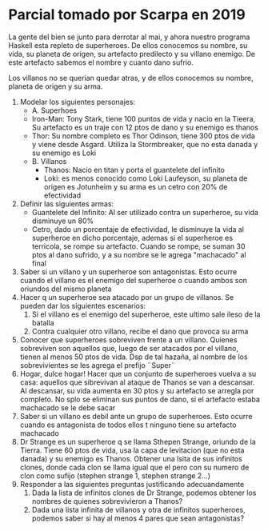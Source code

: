# Parcial tomado por Scarpa en 2019

La gente del bien se junto para derrotar al mai, y ahora nuestro programa Haskell esta repleto de superheroes. De ellos conocemos su nombre, su vida, su planeta de origen, su artefacto predilecto y su villano enemigo. De este artefacto sabemos el nombre y cuanto dano sufrio.

Los villanos no se querian quedar atras, y de ellos conocemos su nombre, planeta de origen y su arma.

1. Modelar los siguientes personajes:
   - A. Superhoes
    - Iron-Man: Tony Stark, tiene 100 puntos de vida y nacio en la Tieera, Su artefacto es un traje con 12 ptos de dano y su enemigo es thanos
    - Thor: Su nombre completo es Thor Odinson, tiene 300 ptos de vida y viene desde Asgard. Utiliza la Stormbreaker, que no esta danada y su enemigo es Loki
   - B. Villanos 
     - Thanos: Nacio en titan y porta el guantelete del infinito
     - Loki: es menos conocido como Loki Laufeyson, su planeta de origen es Jotunheim y su arma es un cetro con 20% de efectividad
2. Definir las siguientes armas:
   - Guantelete del Infinito: Al ser utilizado contra un superheroe, su vida disminuye un 80%
   - Cetro, dado un porcentaje de efectividad, le disminuye la vida al superheroe en dicho porcentaje, ademas si el superheroe es terricola, se rompe su artefacto. Cuando se rompe, se suman 30 ptos al dano sufrido, y a su nombre se le agrega "machacado" al final
3. Saber si un villano y un superheroe son antagonistas. Esto ocurre cuando el villano es el enemigo del superheroe o cuando ambos son oriundos del mismo planeta 
4. Hacer q un superheroe sea atacado por un grupo de villanos. Se pueden dar los siguientes escenarios:
   1. Si el villano es el enemigo del superheroe, este ultimo sale ileso de la batalla
   2. Contra cualquier otro villano, recibe el dano que provoca su arma
5. Conocer que superheroes sobreviven frente a un villano. Quienes sobreviven son aquellos que, luego de ser atacados por el villano, tienen al menos 50 ptos de vida. Dsp de tal hazaña, al nombre de los sobrevivientes se les agrega el prefijo ¨Super¨
6. Hogar, dulce hogar! Hacer que un conjunto de superheroes vuelva a su casa: aquellos que sibrevivan al ataque de Thanos se van a descansar. Al descansar, su vida aumenta en 30 ptos y su artefacto se arregla por completo. No splo se eliminan sus puntos de dano, si el artefacto estaba machacado se le debe sacar
7. Saber si un villano es debil ante un grupo de superheroes. Esto ocurre cuando es antagonista de todos ellos t ninguno tiene su artefacto machacado
8. Dr Strange es un superheroe q se llama Sthepen Strange, oriundo de la Tierra. Tiene 60 ptos de vida, usa la capa de levitacion (que no esta danada) y su enemigo es Thanos. Obtener una lsita de sus infinitos clones, donde cada clon se llama igual que el pero con su numero de clon como sufijo (stephen strange 1, stephen strange 2...)
9. Responder a las siguientes preguntas justificando adecuandamente
   1.  Dada la lista de infinitos clones de Dr Strange, podemos obtener los nombres de quienes sobrevivieron a Thanos?
   2.  Dada una lista infinita de villanos y otra de infinitos superheroes, podemos saber si hay al menos 4 pares que sean antagonistas?